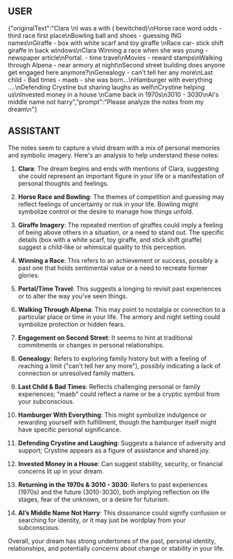 ## USER
{"originalText":"Clara \nI was a with ( bewitched)\nHorse race word odds - third race first place\nBowling ball and shoes - guessing ING names\nGiraffe - box with white scarf and toy giraffe \nRace car- stick shift giraffe in back windows\nClara Winning a race when she was young - newspaper article\nPortal. - time travel\nMovies - reward stamps\nWalking through Alpena - near armory at night\nSecond street building does anyone get engaged here anymore?\nGenealogy  - can't tell her any more\nLast child - Bad times - maeb  - she was born...\nHamburger with everything ....\nDefending Crystine but sharing laughs as well\nCrystine helping us\nInvested money in a house \nCame back in 1970s\n3010 - 3030\nAl's middle name not harry","prompt":"Please analyze the notes from my dream\n"}

## ASSISTANT
The notes seem to capture a vivid dream with a mix of personal memories and symbolic imagery. Here's an analysis to help understand these notes:

1. **Clara**: The dream begins and ends with mentions of Clara, suggesting she could represent an important figure in your life or a manifestation of personal thoughts and feelings.

2. **Horse Race and Bowling**: The themes of competition and guessing may reflect feelings of uncertainty or risk in your life. Bowling might symbolize control or the desire to manage how things unfold.

3. **Giraffe Imagery**: The repeated mention of giraffes could imply a feeling of being above others in a situation, or a need to stand out. The specific details (box with a white scarf, toy giraffe, and stick shift giraffe) suggest a child-like or whimsical quality to this perception.

4. **Winning a Race**: This refers to an achievement or success, possibly a past one that holds sentimental value or a need to recreate former glories.

5. **Portal/Time Travel**: This suggests a longing to revisit past experiences or to alter the way you've seen things.

6. **Walking Through Alpena**: This may point to nostalgia or connection to a particular place or time in your life. The armory and night setting could symbolize protection or hidden fears.

7. **Engagement on Second Street**: It seems to hint at traditional commitments or changes in personal relationships.

8. **Genealogy**: Refers to exploring family history but with a feeling of reaching a limit ("can't tell her any more"), possibly indicating a lack of connection or unresolved family matters.

9. **Last Child & Bad Times**: Reflects challenging personal or family experiences; "maeb" could reflect a name or be a cryptic symbol from your subconscious.

10. **Hamburger With Everything**: This might symbolize indulgence or rewarding yourself with fulfillment, though the hamburger itself might have specific personal significance.

11. **Defending Crystine and Laughing**: Suggests a balance of adversity and support; Crystine appears as a figure of assistance and shared joy.

12. **Invested Money in a House**: Can suggest stability, security, or financial concerns lit up in your dream.

13. **Returning in the 1970s & 3010 - 3030**: Refers to past experiences (1970s) and the future (3010-3030), both implying reflection on life stages, fear of the unknown, or a desire for futurism.

14. **Al’s Middle Name Not Harry**: This dissonance could signify confusion or searching for identity, or it may just be wordplay from your subconscious.

Overall, your dream has strong undertones of the past, personal identity, relationships, and potentially concerns about change or stability in your life.